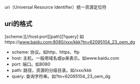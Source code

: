 uri（Universal Resource Identifier）统一资源定位符

## uri的格式
[scheme:][//host:port][path][?query] 如https://www.baidu.com:8080/xxx/kkk?tn=62095104_23_oem_dg

- scheme: 协议。如http、https、ftp
- host: 主机，一般用域名或ip来表示。如www.baidu.com
- port: 端口。如8080
- path: 路径，资源的分级目录。如/xxx/kkk
- query: 查询字符串。如?tn=62095104_23_oem_dg